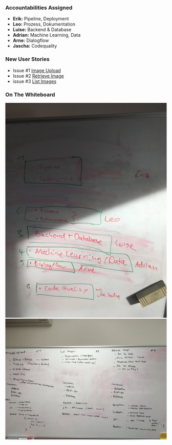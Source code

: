 ### Accountabilities Assigned
- **Erik:** Pipeline, Deployment
- **Leo:** Prozess, Dokumentation
- **Luise:** Backend & Database
- **Adrian:** Machine Learning, Data
- **Arne:** Dialogflow
- **Jascha:** Codequality

### New User Stories
- Issue #1 [Image Upload](https://github.com/hpi-sam/BP2018HG1/issues/1)
- Issue #2 [Retrieve Image](https://github.com/hpi-sam/BP2018HG1/issues/2)
- issue #3 [List Images](https://github.com/hpi-sam/BP2018HG1/issues/3)


### On The Whiteboard
![](../images/2018-11-05-Accountabilities.JPG)
![](../images/2018-11-05-New-Issues.JPG)
